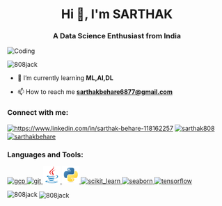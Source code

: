 <h1 align="center">Hi 👋, I'm SARTHAK</h1>
<h3 align="center">A Data Science Enthusiast from India</h3>
<img class="align-right" alt="Coding" width="400" 
src="https://i.giphy.com/media/v1.Y2lkPTc5MGI3NjExenpzdjFsOXR5YzlndGljMHE5dTl0ZHR0N2hpMjRxandlcHZlc3g2cyZlcD12MV9pbnRlcm5hbF9naWZfYnlfaWQmY3Q9Zw/YknAouVrcbkiDvWUOR/giphy.gif">

<p align="left"> <img src="https://komarev.com/ghpvc/?username=808jack&label=Profile%20views&color=0e75b6&style=flat" alt="808jack" /> </p>

- 🌱 I’m currently learning **ML,AI,DL**

- 📫 How to reach me **sarthakbehare6877@gmail.com**

<h3 align="left">Connect with me:</h3>
<p align="left">
<a href="https://linkedin.com/in/https://www.linkedin.com/in/sarthak-behare-118162257" target="blank"><img align="center" src="https://raw.githubusercontent.com/rahuldkjain/github-profile-readme-generator/master/src/images/icons/Social/linked-in-alt.svg" alt="https://www.linkedin.com/in/sarthak-behare-118162257" height="30" width="40" /></a>
<a href="https://www.codechef.com/users/sarthak808" target="blank"><img align="center" src="https://cdn.jsdelivr.net/npm/simple-icons@3.1.0/icons/codechef.svg" alt="sarthak808" height="30" width="40" /></a>
<a href="https://www.leetcode.com/sarthakbehare" target="blank"><img align="center" src="https://raw.githubusercontent.com/rahuldkjain/github-profile-readme-generator/master/src/images/icons/Social/leet-code.svg" alt="sarthakbehare" height="30" width="40" /></a>
</p>

<h3 align="left">Languages and Tools:</h3>
<p align="left"> <a href="https://cloud.google.com" target="_blank" rel="noreferrer"> <img src="https://www.vectorlogo.zone/logos/google_cloud/google_cloud-icon.svg" alt="gcp" width="40" height="40"/> </a> <a href="https://git-scm.com/" target="_blank" rel="noreferrer"> <img src="https://www.vectorlogo.zone/logos/git-scm/git-scm-icon.svg" alt="git" width="40" height="40"/> </a> <a href="https://www.java.com" target="_blank" rel="noreferrer"> <img src="https://raw.githubusercontent.com/devicons/devicon/master/icons/java/java-original.svg" alt="java" width="40" height="40"/> </a> <a href="https://www.python.org" target="_blank" rel="noreferrer"> <img src="https://raw.githubusercontent.com/devicons/devicon/master/icons/python/python-original.svg" alt="python" width="40" height="40"/> </a> <a href="https://scikit-learn.org/" target="_blank" rel="noreferrer"> <img src="https://upload.wikimedia.org/wikipedia/commons/0/05/Scikit_learn_logo_small.svg" alt="scikit_learn" width="40" height="40"/> </a> <a href="https://seaborn.pydata.org/" target="_blank" rel="noreferrer"> <img src="https://seaborn.pydata.org/_images/logo-mark-lightbg.svg" alt="seaborn" width="40" height="40"/> </a> <a href="https://www.tensorflow.org" target="_blank" rel="noreferrer"> <img src="https://www.vectorlogo.zone/logos/tensorflow/tensorflow-icon.svg" alt="tensorflow" width="40" height="40"/> </a> </p>

<p><img align="left" src="https://github-readme-stats.vercel.app/api/top-langs?username=808jack&show_icons=true&locale=en&layout=compact" alt="808jack" /></p>

<p>&nbsp;<img align="center" src="https://github-readme-stats.vercel.app/api?username=808jack&show_icons=true&locale=en" alt="808jack" /></p>
